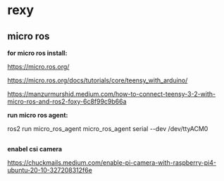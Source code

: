 # rexy 

## micro ros

**for micro ros install:**

https://micro.ros.org/

https://micro.ros.org/docs/tutorials/core/teensy_with_arduino/

https://manzurmurshid.medium.com/how-to-connect-teensy-3-2-with-micro-ros-and-ros2-foxy-6c8f99c9b66a

**run micro ros agent:**

ros2 run micro_ros_agent micro_ros_agent serial --dev /dev/ttyACM0
##


**enabel csi camera**

https://chuckmails.medium.com/enable-pi-camera-with-raspberry-pi4-ubuntu-20-10-327208312f6e
